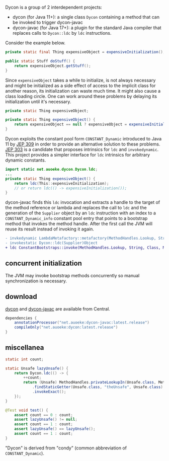 Dycon is a group of 2 interdependent projects:
- dycon (for Java 11+): a single class `Dycon` containing a method that can be invoked to trigger dycon-javac
- dycon-javac (for Java 17+): a plugin for the standard Java compiler that replaces calls to `Dycon::ldc` by `ldc` instructions.

Consider the example below.
```java
private static final Thing expensiveObject = expensiveInitialization();

public static Stuff doStuff() {
	return expensiveObject.getStuff();
}
```
Since `expensiveObject` takes a while to initialize, is not always necessary and might be initialized as a side effect
of access to the implicit class for another reason, its initialization can waste much time. It might also cause a class
loading circle. One can work around these problems by delaying its initialization until it's necessary.
```java
private static Thing expensiveObject;

private static Thing expensiveObject() {
	return expensiveObject == null ? expensiveObject = expensiveInitialization() : expensiveObject;
}
```

Dycon exploits the constant pool form `CONSTANT_Dynamic` introduced to Java 11 by
[JEP 309](https://openjdk.org/jeps/309) in order to provide an alternative solution to these problems.
[JEP 303](https://openjdk.org/jeps/303) is a candidate that proposes intrinsics for `ldc` and `invokedynamic`. This
project provides a simpler interface for `ldc` intrinsics for arbitrary dynamic constants.
```java
import static net.auoeke.dycon.Dycon.ldc;
...
private static Thing expensiveObject() {
	return ldc(This::expensiveInitialization);
	// or return ldc(() -> expensiveInitialization());
}
```
dycon-javac finds this `ldc` invocation and extracts a handle to the target of the method reference or lambda and
replaces the call to `ldc` and the generation of the `Supplier` object by an `ldc` instruction with an index to a
`CONSTANT_Dynamic_info` constant pool entry that points to a bootstrap method that invokes the method handle. After the first
call the JVM will reuse its result instead of invoking it again.

```diff
- invkedynamic LambdaMetafactory::metafactory(MethodHandles.Lookup, String, MethodType, MethodType, MethodHandle, MethodType)CallSite(()Object, This::expensiveInitialization | This::lambda$expensiveObject$0, ()Thing)
- invokestatic Dycon::ldc(Supplier)Object
+ ldc ConstantBootstraps::invoke(MethodHandles.Lookup, String, Class, MethodHandle, Object...)Object(This::expensiveInitialization | This::lambda$expensiveObject$0)
```

## concurrent initialization

The JVM may invoke bootstrap methods concurrently so manual synchronization is necessary.

## download

[dycon](https://repo1.maven.org/maven2/net/auoeke/dycon/) and [dycon-javac](https://repo1.maven.org/maven2/net/auoeke/dycon-javac/) are available from Central.
```groovy
dependencies {
	annotationProcessor("net.auoeke:dycon-javac:latest.release")
	compileOnly("net.auoeke:dycon:latest.release")
}
```

## miscellanea

```java
static int count;

static Unsafe lazyUnsafe() {
    return Dycon.ldc(() -> {
        ++count;
        return (Unsafe) MethodHandles.privateLookupIn(Unsafe.class, MethodHandles.lookup())
            .findStaticGetter(Unsafe.class, "theUnsafe", Unsafe.class)
            .invokeExact();
    });
}

@Test void test() {
    assert count == 0 : count;
    assert lazyUnsafe() != null;
    assert count == 1 : count;
    assert lazyUnsafe() == lazyUnsafe();
    assert count == 1 : count;
}
```

"Dycon" is derived from "condy" (common abbreviation of `CONSTANT_Dynamic`).
